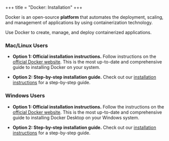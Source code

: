 +++
title = "Docker: Installation"
+++

Docker is an open-source **platform** that automates the deployment, scaling, and management of applications by using containerization technology. 

Use Docker to create, manage, and deploy containerized applications.

### Mac/Linux Users

- **Option 1: Official installation instructions.** Follow instructions on the [official Docker website](https://docs.docker.com/engine/install/). This is the most up-to-date and comprehensive guide to installing Docker on your system.

- **Option 2: Step-by-step installation guide.** Check out our [installation instructions](mac-linux/) for a step-by-step guide.

### Windows Users

- **Option 1: Official installation instructions.** Follow the instructions on the [official Docker website](https://docs.docker.com/docker-for-windows/install/). This is the most up-to-date and comprehensive guide to installing Docker Desktop on your Windows system.

- **Option 2: Step-by-step installation guide.** Check out our [installation instructions](windows/) for a step-by-step guide.
